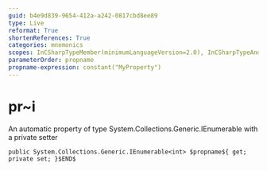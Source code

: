 ```yaml
---
guid: b4e9d839-9654-412a-a242-0817cbd8ee89
type: Live
reformat: True
shortenReferences: True
categories: mnemonics
scopes: InCSharpTypeMember(minimumLanguageVersion=2.0), InCSharpTypeAndNamespace(minimumLanguageVersion=2.0)
parameterOrder: propname
propname-expression: constant("MyProperty")
---
```


# pr~i

An automatic property of type System.Collections.Generic.IEnumerable<int> with a private setter

```
public System.Collections.Generic.IEnumerable<int> $propname${ get; private set; }$END$
```
